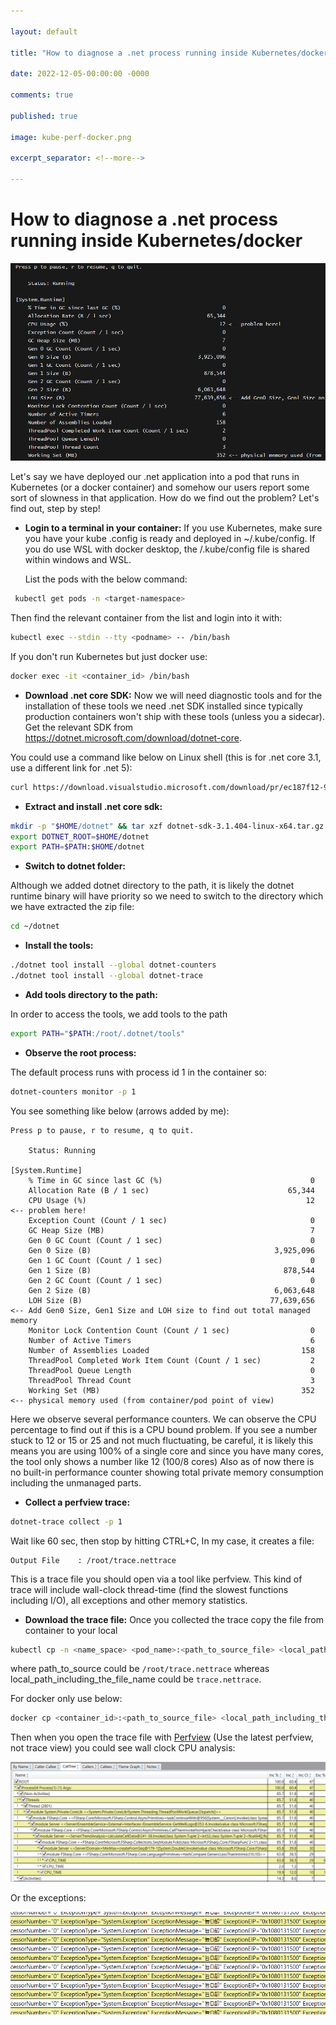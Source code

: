 ```yaml
---

layout: default

title: "How to diagnose a .net process running inside Kubernetes/docker"

date: 2022-12-05-00:00:00 -0000

comments: true

published: true

image: kube-perf-docker.png

excerpt_separator: <!--more-->

---
```



# How to diagnose a .net process running inside Kubernetes/docker

![kube-perf-docker](/assets/kube-perf-docker.png)

Let's say we have deployed our .net application into a pod that runs in Kubernetes (or a docker container) and somehow our users report some sort of slowness in that application. How do we find out the problem? Let's find out, step by step!
<!--more-->


- **Login to a terminal in your container:** If you use Kubernetes, make sure you have your kube .config is ready and deployed in ~/.kube/config. If you do use WSL with docker desktop, the /.kube/config file is shared within windows and WSL. 

   List the pods with the below command:

```bash
 kubectl get pods -n <target-namespace>
 ```
   Then find the relevant container from the list and login into it with:
   
```bash
kubectl exec --stdin --tty <podname> -- /bin/bash
```
   If you don't run Kubernetes but just docker use:
   
```bash
docker exec -it <container_id> /bin/bash
```

- **Download .net core SDK:** Now we will need diagnostic tools and for the installation of these tools we need .net SDK installed since typically production containers won't ship with these tools (unless you a sidecar). Get the relevant SDK from https://dotnet.microsoft.com/download/dotnet-core. 

You could use a command like below on Linux shell (this is for .net core 3.1, use a different link for .net 5):

```bash
curl https://download.visualstudio.microsoft.com/download/pr/ec187f12-929e-4aa7-8abc-2f52e147af1d/56b0dbb5da1c191bff2c271fcd6e6394/dotnet-sdk-3.1.404-linux-x64.tar.gz --output dotnet-sdk-3.1.404-linux-x64.tar.gz
```

- **Extract and install .net core sdk:**

```bash
mkdir -p "$HOME/dotnet" && tar xzf dotnet-sdk-3.1.404-linux-x64.tar.gz -C "$HOME/dotnet"
export DOTNET_ROOT=$HOME/dotnet
export PATH=$PATH:$HOME/dotnet
```

- **Switch to dotnet folder:**

Although we added dotnet directory to the path, it is likely the dotnet runtime binary will have priority so we need to switch to the directory which we have extracted the zip file:

```bash
cd ~/dotnet
```

- **Install the tools:**

```bash
./dotnet tool install --global dotnet-counters
./dotnet tool install --global dotnet-trace
```

- **Add tools directory to the path:**

In order to access the tools, we add tools to the path

```bash
export PATH="$PATH:/root/.dotnet/tools"
```



- **Observe the root process:**

The default process runs with process id 1 in the container so:

```bash
dotnet-counters monitor -p 1
```

You see something like below (arrows added by me):

```
Press p to pause, r to resume, q to quit.

    Status: Running

[System.Runtime]
    % Time in GC since last GC (%)                                 0
    Allocation Rate (B / 1 sec)                               65,344
    CPU Usage (%)                                                 12 <-- problem here!
    Exception Count (Count / 1 sec)                                0 
    GC Heap Size (MB)                                              7
    Gen 0 GC Count (Count / 1 sec)                                 0
    Gen 0 Size (B)                                         3,925,096
    Gen 1 GC Count (Count / 1 sec)                                 0
    Gen 1 Size (B)                                           878,544
    Gen 2 GC Count (Count / 1 sec)                                 0
    Gen 2 Size (B)                                         6,063,648
    LOH Size (B)                                          77,639,656 <-- Add Gen0 Size, Gen1 Size and LOH size to find out total managed memory
    Monitor Lock Contention Count (Count / 1 sec)                  0
    Number of Active Timers                                        6
    Number of Assemblies Loaded                                  158
    ThreadPool Completed Work Item Count (Count / 1 sec)           2
    ThreadPool Queue Length                                        0
    ThreadPool Thread Count                                        3
    Working Set (MB)                                             352 <-- physical memory used (from container/pod point of view)
 ```

Here we observe several performance counters. We can observe the CPU percentage to find out if this is a CPU bound problem. If you see a number stuck to 12 or 15 or 25 and not much fluctuating, be careful, it is likely this means you are using 100% of a single core and since you have many cores, the tool only shows a number like 12 (100/8 cores) Also as of now there is no built-in performance counter showing total private memory consumption including the unmanaged parts.



- **Collect a perfview trace:**

```bash
dotnet-trace collect -p 1
```



Wait like 60 sec, then stop by hitting CTRL+C, In my case, it creates a file:

```
Output File    : /root/trace.nettrace
```

This is a trace file you should open via a tool like perfview. This kind of trace will include wall-clock thread-time (find the slowest functions including I/O), all exceptions and other memory statistics.

- **Download the trace file:**
Once you collected the trace copy the file from container to your local

```bash
kubectl cp -n <name_space> <pod_name>:<path_to_source_file> <local_path_including_the_file_name>
```

where path_to_source could be `/root/trace.nettrace` whereas local_path_including_the_file_name could be `trace.nettrace`.



For docker only use below:



```bash
docker cp <container_id>:<path_to_source_file> <local_path_including_the_file_name>
```



Then when you open the trace file with [Perfview](https://github.com/Microsoft/perfview/releases)  (Use the latest perfview, not trace view) 
you could see wall clock CPU analysis:

![CPU](/assets/cpu.png)

Or the exceptions:

![!exceptions](/assets/exceptions.png)



